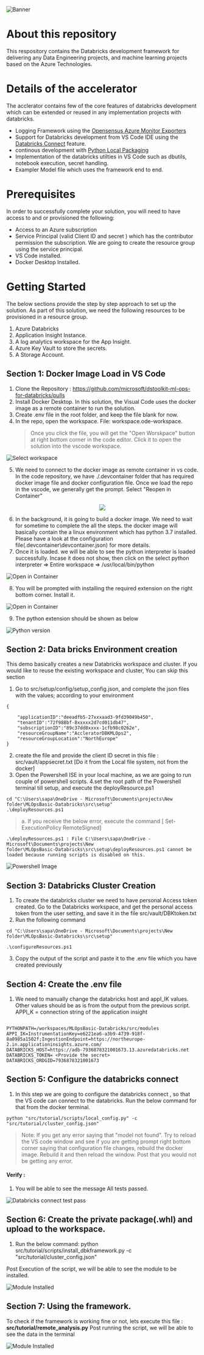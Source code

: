 ![Banner](docs/images/MLOps_for_databricks_Solution_Acclerator_logo.JPG)

About this repository
============================================================================================================================================
This respository contains the Databricks development framework for delivering any Data Engineering projects, and machine learning projects based on the Azure Technologies.


Details of the accelerator
============================================================================================================================

The acclerator contains few of the core features of databricks development which can be extended or reused in any implementation projects with databricks. 

- Logging Framework using the [Opensensus Azure Monitor Exporters](https://github.com/census-instrumentation/opencensus-python/tree/master/contrib/opencensus-ext-azure)
- Support for Databricks development from VS Code IDE using the [Databricks Connect](https://docs.microsoft.com/en-us/azure/databricks/dev-tools/databricks-connect#visual-studio-code) feature.
- continous development with [Python Local Packaging](https://packaging.python.org/tutorials/packaging-projects/)
- Implementation of the databricks utilties in VS Code such as dbutils, notebook execution, secret handling. 
- Exampler Model file which uses the framework end to end.

Prerequisites
============================================================================================================================

In order to successfully complete your solution, you will need to have access to and or provisioned the following:

-   Access to an Azure subscription
-   Service Principal (valid Client ID and secret ) which has the contributor permission the subscription. We are going to create the resource group using the service principal.
-   VS Code installed. 
-   Docker Desktop Installed.


Getting Started
================================================================================================================================

The below sections provide the step by step approach to set up the solution. As part of this solution, we need the following resources to be provisioned in a resource group. 

1. Azure Databricks
2. Application Insight Instance.
3. A log analytics workspace for the App Insight.
4. Azure Key Vault to store the secrets.
5. A Storage Account. 


## Section 1: Docker Image Load in VS Code

1.	Clone the Repository : https://github.com/microsoft/dstoolkit-ml-ops-for-databricks/pulls
2.	Install Docker Desktop. In this solution, the Visual Code uses the docker image as a remote container to run the solution.
3.	Create .env file in the root folder, and keep the file blank for now.
4.	In the repo, open the workspace. File: workspace.ode-workspace. 
    > Once you click the file, you will get the "Open Worskpace" button at right bottom corner in the code editor. Click it to open the solution into the vscode workspace.

![Select workspace](docs/images/workspaceselection.jpg)

5. We need to connect to the docker image as remote container in vs code. In the code repository, we have ./.devcontainer folder that has required docker image file and docker configuration file. Once we load the repo in the vscode, we generally get the prompt. Select "Reopen in Container"

<p align="center">
<img src = "https://github.com/microsoft/dstoolkit-ml-ops-for-databricks/blob/main/docs/images/DockerImageLoad.jpg">
</p>

6. In the background, it is going to build a docker image. We need to wait for sometime to complete the all the steps. the docker image will basically contain the a linux environment which has python 3.7 installed. Please have a look at the configuration file(.devcontainer\devcontainer.json) for more details. 
7. Once it is loaded. we will be able to see the python interpreter is loaded successfully. Incase it does not show, then click on the select python interpreter => Entire workspace => /usr/local/bin/python


![Open in Container](docs/images/pythonversion.jpg)


8.	You will be prompted with installing the required extension on the right bottom corner. Install it.

![Open in Container](docs/images/InstallExtensions.jpg)

9.	The python extension should be shown as below 

![Python version](docs/images/pythonversion.jpg)

## Section 2: Data bricks Environment creation

This  demo basically creates a new Databricks workspace and cluster. If you would like to reuse the existing workspace and cluster, You can skip this section
 
1. Go to src/setup/config/setup_config.json, and complete the json files with the values; according to your environment 
```
{
 
    "applicationID":"deeadfb5-27xxxaad3-9fd39049b450",
    "tenantID":"72f988bf-8xxxxx2d7cd011db47",
    "subscriptionID":"89c37dd8xxxx-1cfb98c0262e",
    "resourceGroupName":"AccleratorDBKMLOps2",
    "resourceGroupLocation":"NorthEurope"
}
```
 
2. create the file and provide the client ID secret in this file : src/vault/appsecret.txt  [Do it from the Local file system, not from the docker]
3. Open the Powershell ISE in your local machine, as we are going to run couple of powershell scripts.
4.set the root path of the Powershell terminal till setup, and execute the deployResource.ps1
 ```
cd "C:\Users\sapa\OneDrive - Microsoft\Documents\projects\New folder\MLOpsBasic-Databricks\src\setup"
.\deployResources.ps1
 ```
>a.	If you receive the below error, execute the  command [
Set-ExecutionPolicy RemoteSigned]

```
.\deployResources.ps1 : File C:\Users\sapa\OneDrive - Microsoft\Documents\projects\New 
folder\MLOpsBasic-Databricks\src\setup\deployResources.ps1 cannot be loaded because running scripts is disabled on this.
```

![Powershell Image](docs/images/PowershellScreen.jpg)

## Section 3: Databricks Cluster Creation

1.	To create the databricks cluster we need to have personal Access token created. Go to the Databricks workspace, and get the personal access token from the user setting, and save it in the file src/vault/DBKtoken.txt
2.	Run the following command
 
 ```
cd "C:\Users\sapa\OneDrive - Microsoft\Documents\projects\New folder\MLOpsBasic-Databricks\src\setup"
 
.\configureResources.ps1
 ```
3.	Copy the output of the script and paste it to the .env file which you have created previously 

## Section 4: Create the .env file


1.	We need to manually change the databricks host and appI_IK values. Other values should be as is from the output from the previous script.
APPI_K = connection string of the application insight
 
 ```
 
PYTHONPATH=/workspaces/MLOpsBasic-Databricks/src/modules
APPI_IK=InstrumentationKey=e6221ea6-a3b9-4739-918f-8a0985a1502f;IngestionEndpoint=https://northeurope-2.in.applicationinsights.azure.com/
DATABRICKS_HOST=https://adb-7936878321001673.13.azuredatabricks.net
DATABRICKS_TOKEN= <Provide the secret>
DATABRICKS_ORDGID=7936878321001673
```

## Section 5: Configure the databricks connect

1.	In this step we are going to configure the databricks connect , so that the VS code can connect to the databricks. Run the below command for that from the docker terminal.

 ```
python "src/tutorial/scripts/local_config.py" -c "src/tutorial/cluster_config.json"
 ```
>Note: If you get any error saying that "model not found". Try to reload the VS code window and see if you are getting prompt  right bottom corner saying that configuration file changes, rebuild the docker image. Rebuild it and then reload the window. Post that you would not be getting any error. 
 
#### Verify :
1.	You will be able to see the message All tests passed.

![Databricks connect test pass](docs/images/databricks-connect-pass.jpg)

## Section 6:  Create the private package(.whl) and upload to the workspace.
1.	Run the below command:
python src/tutorial/scripts/install_dbkframework.py -c "src/tutorial/cluster_config.json"
 
Post  Execution of the script, we will be able to see the module to be installed.

![Module Installed](docs/images/cluster-upload-wheel.jpg)

## Section 7: Using the framework.
 
To check if the framework is working fine or not, lets execute this file : **src/tutorial/remote_analysis.py**
Post running the script, we will be able to see the data in the terminal 

![Module Installed](docs/images/final.jpg)